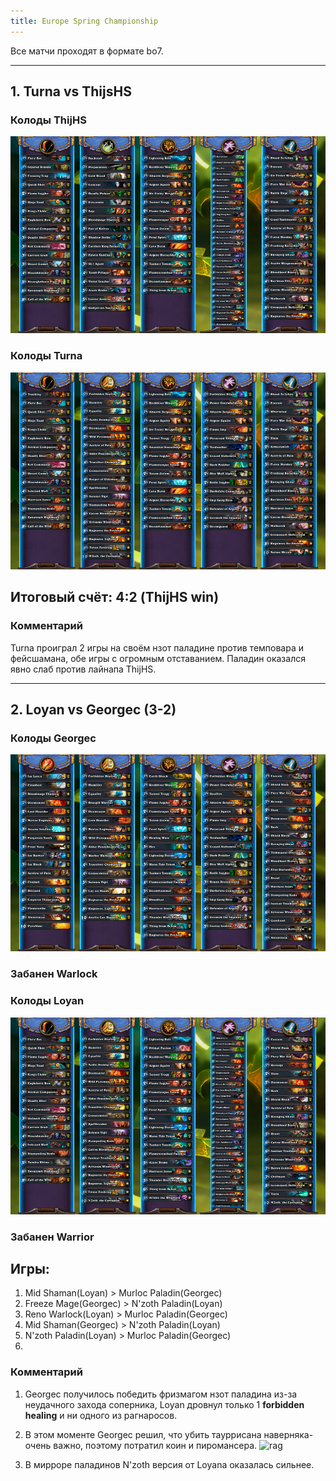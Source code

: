 ```yaml
---
title: Europe Spring Championship
---
```


Все матчи проходят в формате bo7.

---

## 1. Turna vs ThijsHS

### Колоды ThijHS

![thijs](img/thijs.png)

### Колоды Turna

![turna](img/Turn.png)

## Итоговый счёт: 4:2 (ThijHS win)

### Комментарий

Turna проиграл 2 игры на своём нзот паладине против темповара и фейсшамана, обе игры с огромным отставанием. Паладин оказался явно слаб против лайнапа ThijHS.

---

## 2. Loyan vs Georgec (3-2)

### Колоды Georgec

![georgec](img/Georgec.png)

### Забанен Warlock

### Колоды Loyan

![loyan](img/loyan.png)

### Забанен Warrior

## Игры:

1. Mid Shaman(Loyan) > Murloc Paladin(Georgec)
2. Freeze Mage(Georgec) > N'zoth Paladin(Loyan)
3. Reno Warlock(Loyan) > Murloc Paladin(Georgec)
4. Mid Shaman(Georgec) > N'zoth Paladin(Loyan)
5. N'zoth Paladin(Loyan) > Murloc Paladin(Georgec)
6. 

### Комментарий

1. Georgec получилось победить фризмагом нзот паладина из-за неудачного захода соперника, Loyan дровнул только 1 **forbidden healing** и ни одного из рагнаросов.

2. В этом моменте Georgec решил, что убить тауррисана наверняка- очень важно, поэтому потратил коин и пиромансера. 
![rag](http://puu.sh/pp3lO/cd9aebd5f4.jpg)

3. В мирроре паладинов N'zoth версия от Loyana оказалась сильнее.
